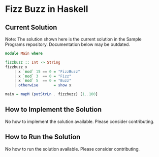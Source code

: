 # Fizz Buzz in Haskell

## Current Solution

Note: The solution shown here is the current solution in the Sample Programs repository. Documentation below may be outdated.

```Haskell
module Main where

fizzbuzz :: Int -> String
fizzbuzz x
    | x `mod` 15 == 0 = "FizzBuzz"
    | x `mod` 3  == 0 = "Fizz"
    | x `mod` 5  == 0 = "Buzz"
    | otherwise       = show x

main = mapM (putStrLn . fizzbuzz) [1..100]

```

## How to Implement the Solution

No how to implement the solution available. Please consider contributing.

## How to Run the Solution

No how to run the solution available. Please consider contributing.